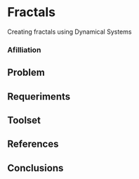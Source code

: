 # Fractals
Creating fractals using Dynamical Systems


### Afilliation


## Problem


## Requeriments


## Toolset


## References


## Conclusions
